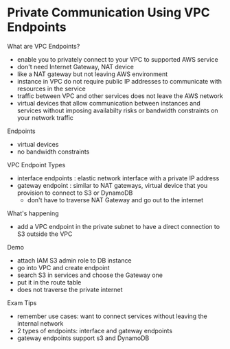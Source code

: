 # Private Communication Using VPC Endpoints

What are VPC Endpoints?
- enable you to privately connect to your VPC to supported AWS service
- don't need Internet Gateway, NAT device
- like a NAT gateway but not leaving AWS environment
- instance in VPC do not require public IP addresses to communicate with resources in the service
- traffic between VPC and other services does not leave the AWS network
- virtual devices that allow communication between instances and services without imposing availabilty risks or bandwidth constraints on your network traffic

Endpoints
- virtual devices
- no bandwidth constraints

VPC Endpoint Types
- interface endpoints : elastic network interface with a private IP address
- gateway endpoint : similar to NAT gateways, virtual device that you provision to connect to S3 or DynamoDB
	- don't have to traverse NAT Gateway and go out to the internet

What's happening
- add a VPC endpoint in the private subnet to have a direct connection to S3 outside the VPC

Demo
- attach IAM S3 admin role to DB instance
- go into VPC and create endpoint
- search S3 in services and choose the Gateway one
- put it in the route table
- does not traverse  the private internet

Exam Tips
- remember use cases: want to connect services without leaving the internal network
- 2 types of endpoints: interface and gateway endpoints
- gateway endpoints support s3 and DynamoDB